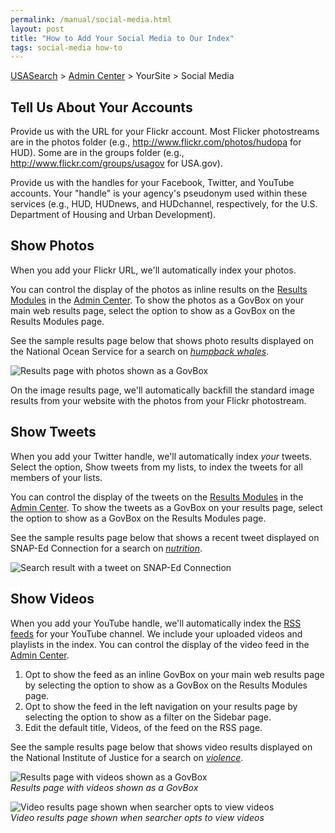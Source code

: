 ```yaml
---
permalink: /manual/social-media.html
layout: post
title: "How to Add Your Social Media to Our Index"
tags: social-media how-to
---
```

[USASearch](http://usasearch.howto.gov) > [Admin Center](http://search.usa.gov/affiliates/home) > YourSite > Social Media

## Tell Us About Your Accounts

Provide us with the URL for your Flickr account. Most Flicker photostreams are in the photos folder (e.g., <http://www.flickr.com/photos/hudopa> for HUD). Some are in the groups folder (e.g., <http://www.flickr.com/groups/usagov> for USA.gov).

Provide us with the handles for your Facebook, Twitter, and YouTube accounts. Your "handle" is your agency's pseudonym used within these services (e.g., HUD, HUDnews, and HUDchannel, respectively, for the U.S. Department of Housing and Urban Development).

## Show Photos

When you add your Flickr URL, we'll automatically index your photos. 

You can control the display of the photos as inline results on the [Results Modules](/manual/results-modules.html) in the [Admin Center](http://search.usa.gov/affiliates/home). To show the photos as a GovBox on your main web results page, select the option to show as a GovBox on the Results Modules page.

See the sample results page below that shows photo results displayed on the National Ocean Service for a search on *[humpback whales](http://search.usa.gov/search?query=humpback+whales&affiliate=oceanservice.noaa.gov)*.

![Results page with photos shown as a GovBox](https://9fddeb862c037f6d2190-f1564c64756a8cfee25b6b19953b1d23.ssl.cf2.rackcdn.com/govbox-photos.png)  

On the image results page, we'll automatically backfill the standard image results from your website with the photos from your Flickr photostream.

## Show Tweets

When you add your Twitter handle, we'll automatically index *your* tweets. Select the option, Show tweets from my lists, to index the tweets for all members of your lists.

You can control the display of the tweets on the [Results Modules](/manual/results-modules.html) in the [Admin Center](http://search.usa.gov/affiliates/home). To show the tweets as a GovBox on your results page, select the option to show as a GovBox on the Results Modules page.

See the sample results page below that shows a recent tweet displayed on SNAP-Ed Connection for a search on *[nutrition](http://search.usa.gov/search?affiliate=snap-edconnection&query=nutrition)*.

![Search result with a tweet on SNAP-Ed Connection](https://9fddeb862c037f6d2190-f1564c64756a8cfee25b6b19953b1d23.ssl.cf2.rackcdn.com/social-media-tweets.png)

## Show Videos

When you add your YouTube handle, we'll automatically index the [RSS feeds](/manual/rss.html) for your YouTube channel. We include your uploaded videos and playlists in the index. You can control the display of the video feed in the [Admin Center](http://search.usa.gov/affiliates/home).

1. Opt to show the feed as an inline GovBox on your main web results page by selecting the option to show as a GovBox on the Results Modules page.
2. Opt to show the feed in the left navigation on your results page by selecting the option to show as a filter on the Sidebar page.
3. Edit the default title, Videos, of the feed on the RSS page.

See the sample results page below that shows video results displayed on the National Institute of Justice for a search on *[violence](http://search.usa.gov/search?query=violence&affiliate=nationalinstituteofjustice)*.

![Results page with videos shown as a GovBox](https://9fddeb862c037f6d2190-f1564c64756a8cfee25b6b19953b1d23.ssl.cf2.rackcdn.com/social-media-video1.png)  
*Results page with videos shown as a GovBox*

![Video results page shown when searcher opts to view videos](https://9fddeb862c037f6d2190-f1564c64756a8cfee25b6b19953b1d23.ssl.cf2.rackcdn.com/social-media-video2.png)  
*Video results page shown when searcher opts to view videos*